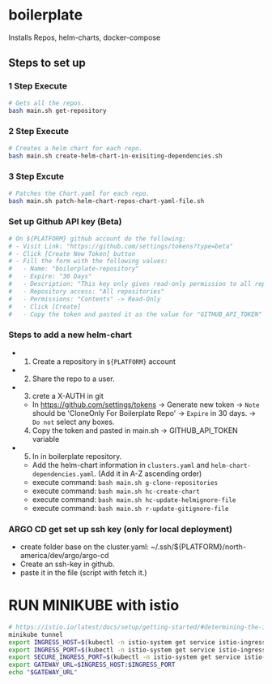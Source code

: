 # boilerplate

Installs Repos, helm-charts, docker-compose

## Steps to set up

### 1 Step Execute

```bash
# Gets all the repos.
bash main.sh get-repository
```

### 2 Step Execute

```bash
# Creates a helm chart for each repo.
bash main.sh create-helm-chart-in-exisiting-dependencies.sh
```

### 3 Step Excute

```bash
# Patches the Chart.yaml for each repo.
bash main.sh patch-helm-chart-repos-chart-yaml-file.sh
```

### Set up Github API key (Beta)
```bash
# On ${PLATFORM} github account do the following:
# - Visit Link: "https://github.com/settings/tokens?type=beta"
# - Click [Create New Token] button
# - Fill the form with the following values:
#   - Name: "boilerplate-repository"
#   - Expire: "30 Days"
#   - Description: "This key only gives read-only permission to all repositories: public and private.""
#   - Repository access: "All repositories"
#   - Permissions: "Contents" -> Read-Only
#   - Click [Create]
#   - Copy the token and pasted it as the value for "GITHUB_API_TOKEN" variable located in ""./main.sh".
```

### Steps to add a new helm-chart
- 1) Create a repository in `${PLATFORM}` account
- 2) Share the repo to a user.
- 3) crete a X-AUTH in git
  * In https://github.com/settings/tokens
    -> Generate new token
    -> `Note` should be 'CloneOnly For Boilerplate Repo'
    -> `Expire` in 30 days.
    -> `Do not` select any boxes.
  4) Copy the token and pasted in main.sh -> GITHUB_API_TOKEN variable
- 5) In in boilerplate repository.
    * Add the helm-chart information in `clusters.yaml` and `helm-chart-dependencies.yaml`.
      (Add it in A-Z ascending order)
    * execute command: `bash main.sh g-clone-repositories`
    * execute command: `bash main.sh hc-create-chart`
    * execute command: `bash main.sh hc-update-helmignore-file`
    * execute command: `bash main.sh r-update-gitignore-file`


### ARGO CD get set up ssh key (only for local deployment)
- create folder base on the cluster.yaml: ~/.ssh/${PLATFORM}/north-america/dev/argo/argo-cd
- Create an ssh-key in github.
- paste it in the file (script with fetch it.)

# RUN MINIKUBE with istio
```bash
# https://istio.io/latest/docs/setup/getting-started/#determining-the-ingress-ip-and-ports
minikube tunnel
export INGRESS_HOST=$(kubectl -n istio-system get service istio-ingressgateway -o jsonpath='{.status.loadBalancer.ingress[0].ip}')
export INGRESS_PORT=$(kubectl -n istio-system get service istio-ingressgateway -o jsonpath='{.spec.ports[?(@.name=="http2")].port}')
export SECURE_INGRESS_PORT=$(kubectl -n istio-system get service istio-ingressgateway -o jsonpath='{.spec.ports[?(@.name=="https")].port}')
export GATEWAY_URL=$INGRESS_HOST:$INGRESS_PORT
echo "$GATEWAY_URL"
```
